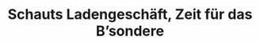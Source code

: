 ---
title: "Schauts Ladengeschäft, Zeit für das B’sondere"
url: /langenenslingen/schauts-ladengeschaeft-zeit-fuer-das-bsondere/
shop: Hofladen
---